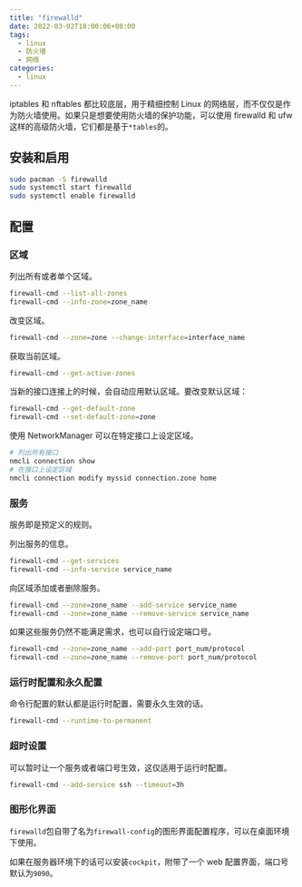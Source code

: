```yaml
---
title: "firewalld"
date: 2022-03-02T18:00:06+08:00
tags:
  - linux
  - 防火墙
  - 网络
categories:
  - linux
---
```


iptables 和 nftables 都比较底层，用于精细控制 Linux 的网络层，而不仅仅是作为防火墙使用。如果只是想要使用防火墙的保护功能，可以使用 firewalld 和 ufw 这样的高级防火墙，它们都是基于`*tables`的。

## 安装和启用

```sh
sudo pacman -S firewalld
sudo systemctl start firewalld
sudo systemctl enable firewalld
```

## 配置

### 区域

列出所有或者单个区域。

```sh
firewall-cmd --list-all-zones
firewall-cmd --info-zone=zone_name
```

改变区域。

```sh
firewall-cmd --zone=zone --change-interface=interface_name
```

获取当前区域。

```sh
firewall-cmd --get-active-zones
```

当新的接口连接上的时候，会自动应用默认区域。要改变默认区域：

```sh
firewall-cmd --get-default-zone
firewall-cmd --set-default-zone=zone
```

使用 NetworkManager 可以在特定接口上设定区域。

```sh
# 列出所有接口
nmcli connection show
# 在接口上设定区域
nmcli connection modify myssid connection.zone home
```

### 服务

服务即是预定义的规则。

列出服务的信息。

```sh
firewall-cmd --get-services
firewall-cmd --info-service service_name
```

向区域添加或者删除服务。

```sh
firewall-cmd --zone=zone_name --add-service service_name
firewall-cmd --zone=zone_name --remove-service service_name
```

如果这些服务仍然不能满足需求，也可以自行设定端口号。

```sh
firewall-cmd --zone=zone_name --add-port port_num/protocol
firewall-cmd --zone=zone_name --remove-port port_num/protocol
```

### 运行时配置和永久配置

命令行配置的默认都是运行时配置，需要永久生效的话。

```sh
firewall-cmd --runtime-to-permanent
```

### 超时设置

可以暂时让一个服务或者端口号生效，这仅适用于运行时配置。

```sh
firewall-cmd --add-service ssh --timeout=3h
```

### 图形化界面

`firewalld`包自带了名为`firewall-config`的图形界面配置程序，可以在桌面环境下使用。

如果在服务器环境下的话可以安装`cockpit`，附带了一个 web 配置界面，端口号默认为`9090`。
